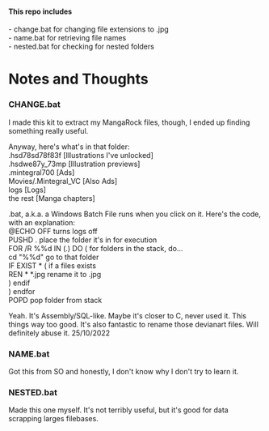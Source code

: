 <h4>This repo includes</h4>
<p>- change.bat for changing file extensions to .jpg<br>
   - name.bat for retrieving file names<br>
   - nested.bat for checking for nested folders<br>
   </p>

# Notes and Thoughts #

<h3>CHANGE.bat</h3>
<p>I made this kit to extract my MangaRock files, though, I ended up finding something really useful.

Anyway, here's what's in that folder:<br>
.hsd78sd78f83f		[Illustrations I've unlocked]<br>
.hsdwe87y_73mp		[Illustration previews]<br>
.mintegral700		[Ads]<br>
Movies/.Mintegral_VC	[Also Ads]<br>
logs			[Logs]<br>
the rest		[Manga chapters]<br>
	
.bat, a.k.a. a Windows Batch File runs when you click on it. Here's the code, with an explanation:<br>
@ECHO OFF			turns logs off<br>
PUSHD .				place the folder it's in for execution<br>
FOR /R %%d IN (.) DO (		for folders in the stack, do...<br>
	cd "%%d"		go to that folder<br>
	IF EXIST * (		if a files exists<br>
		REN * *.jpg	rename it to .jpg<br>
	)			endif<br>
)				endfor<br>
POPD				pop folder from stack<br>

Yeah. It's Assembly/SQL-like. Maybe it's closer to C, never used it. This things way too good.
It's also fantastic to rename those devianart files. Will definitely abuse it.
25/10/2022
</p>

<h3>NAME.bat</h3>
<p>Got this from SO and honestly, I don't know why I don't try to learn it.
</p>

<h3>NESTED.bat</h3>
<p>Made this one myself. It's not terribly useful, but it's good for data scrapping larges filebases.
</p>

